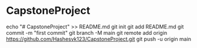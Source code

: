 # CapstoneProject
echo "# CapstoneProject" >> README.md
git init
git add README.md
git commit -m "first commit"
git branch -M main
git remote add origin https://github.com/Hashesvk123/CapstoneProject.git
git push -u origin main
